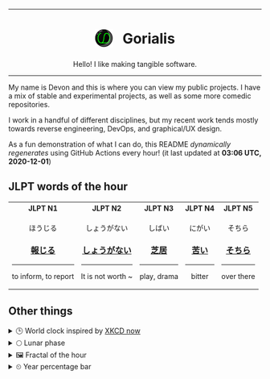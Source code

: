 ***

<h1 align="center">
<sub>
    <img src="readme/resources/avatar.png" height="36">
</sub>
&nbsp;
Gorialis
</h1>
<p align="center">
Hello! I like making tangible software.
</p>

***

My name is Devon and this is where you can view my public projects. I have a mix of stable and experimental projects, as well as some more comedic repositories.

I work in a handful of different disciplines, but my recent work tends mostly towards reverse engineering, DevOps, and graphical/UX design.

As a fun demonstration of what I can do, this README *dynamically regenerates* using GitHub Actions every hour! (it last updated at **03:06 UTC, 2020-12-01**)

<h2>JLPT words of the hour</h2>
<table>
    <tr>
        <th>JLPT N1</th>
        <th>JLPT N2</th>
        <th>JLPT N3</th>
        <th>JLPT N4</th>
        <th>JLPT N5</th>
    </tr>
    <tr>
        <td>
            <p align="center">ほうじる</p>
            <h3 align="center"><b><a href="https://jisho.org/search/%E5%A0%B1%E3%81%98%E3%82%8B">報じる</a></b></h3>
            <hr>
            <p align="center">to inform,<wbr> to report</p>
        </td>
        <td>
            <p align="center">しょうがない</p>
            <h3 align="center"><b><a href="https://jisho.org/search/%E3%81%97%E3%82%87%E3%81%86%E3%81%8C%E3%81%AA%E3%81%84">しょうがない</a></b></h3>
            <hr>
            <p align="center">It is not worth ~</p>
        </td>
        <td>
            <p align="center">しばい</p>
            <h3 align="center"><b><a href="https://jisho.org/search/%E8%8A%9D%E5%B1%85">芝居</a></b></h3>
            <hr>
            <p align="center">play,<wbr> drama</p>
        </td>
        <td>
            <p align="center">にがい</p>
            <h3 align="center"><b><a href="https://jisho.org/search/%E8%8B%A6%E3%81%84">苦い</a></b></h3>
            <hr>
            <p align="center">bitter</p>
        </td>
        <td>
            <p align="center">そちら</p>
            <h3 align="center"><b><a href="https://jisho.org/search/%E3%81%9D%E3%81%A1%E3%82%89">そちら</a></b></h3>
            <hr>
            <p align="center">over there</p>
        </td>
    </tr>
</table>

<h2>Other things</h2>
<details>
<summary>🕒  World clock inspired by <a href="https://xkcd.com/now">XKCD now</a></summary>

> <img src="generated/now.png" width="512">

</details>
<details>
<summary>🌕 Lunar phase</summary>

The moon is approximately 56.16% through its phase (Full Moon).

</details>
<details>
<summary>&#x1f5bc; Fractal of the hour</summary>

> <img src="generated/fractal.png" width="512">

</details>
<details>
<summary>&#x23f2; Year percentage bar</summary>
<pre><code>2020 [██████████████████▁▁] 91.57%</code></pre>
</details>
